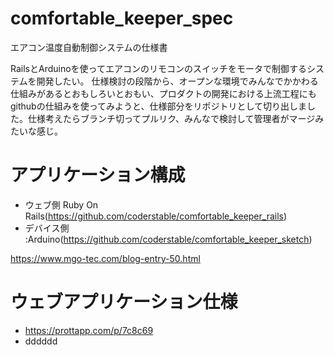 # comfortable_keeper_spec
エアコン温度自動制御システムの仕様書

RailsとArduinoを使ってエアコンのリモコンのスイッチをモータで制御するシステムを開発したい。
仕様検討の段階から、オープンな環境でみんなでかかわる仕組みがあるとおもしろいとおもい、プロダクトの開発における上流工程にもgithubの仕組みを使ってみようと、仕様部分をリポジトリとして切り出しました。仕様考えたらブランチ切ってプルリク、みんなで検討して管理者がマージみたいな感じ。



# アプリケーション構成
 - ウェブ側 Ruby On Rails(https://github.com/coderstable/comfortable_keeper_rails)
 - デバイス側 :Arduino(https://github.com/coderstable/comfortable_keeper_sketch)
  
  
  
https://www.mgo-tec.com/blog-entry-50.html



# ウェブアプリケーション仕様
 - https://prottapp.com/p/7c8c69
 - dddddd
